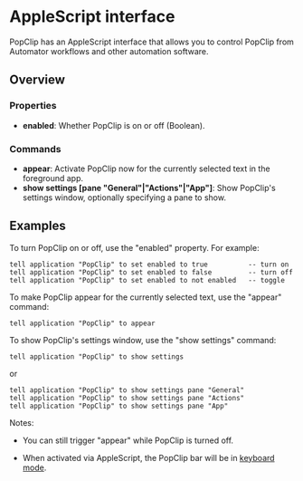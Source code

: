 # AppleScript interface

PopClip has an AppleScript interface that allows you to control PopClip from
Automator workflows and other automation software.

## Overview

### **Properties**

- **enabled**: Whether PopClip is on or off (Boolean).

### **Commands**

- **appear**: Activate PopClip now for the currently selected text in the
  foreground app.
- **show settings [pane "General"|"Actions"|"App"]**: Show PopClip's settings
  window, optionally specifying a pane to show.

## Examples

To turn PopClip on or off, use the "enabled" property. For example:

```applescript
tell application "PopClip" to set enabled to true          -- turn on
tell application "PopClip" to set enabled to false         -- turn off
tell application "PopClip" to set enabled to not enabled   -- toggle
```

To make PopClip appear for the currently selected text, use the "appear"
command:

```applescript
tell application "PopClip" to appear
```

To show PopClip's settings window, use the "show settings" command:

```applescript
tell application "PopClip" to show settings
```

or

```applescript
tell application "PopClip" to show settings pane "General"
tell application "PopClip" to show settings pane "Actions"
tell application "PopClip" to show settings pane "App"
```

Notes:

- You can still trigger "appear" while PopClip is turned off.

- When activated via AppleScript, the PopClip bar will be in
  [keyboard mode](/guide/basics#activate-with-a-keyboard-shortcut).
